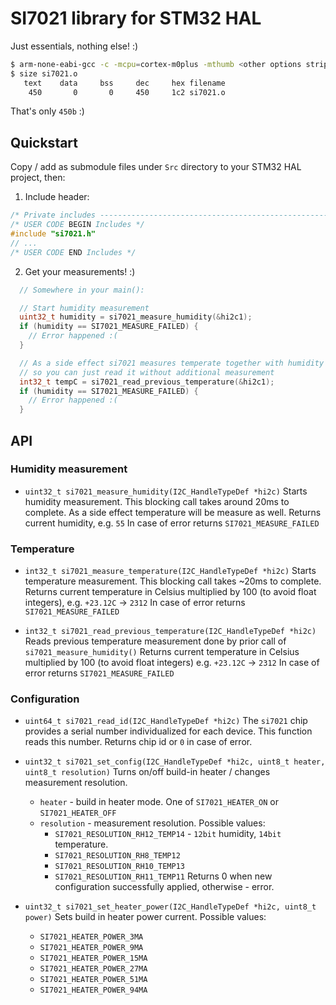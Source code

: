 # SI7021 library for STM32 HAL
Just essentials, nothing else! :)

```bash
$ arm-none-eabi-gcc -c -mcpu=cortex-m0plus -mthumb <other options stripped> si7021.o
$ size si7021.o
   text    data     bss     dec     hex filename
    450       0       0     450     1c2 si7021.o
```
That's only `450b` :)

## Quickstart
Copy / add as submodule files under `Src` directory to your STM32 HAL project, then:
1. Include header:
```cpp
/* Private includes ----------------------------------------------------------*/
/* USER CODE BEGIN Includes */
#include "si7021.h"
// ...
/* USER CODE END Includes */
```
2. Get your measurements! :)
```cpp
  // Somewhere in your main():

  // Start humidity measurement
  uint32_t humidity = si7021_measure_humidity(&hi2c1);
  if (humidity == SI7021_MEASURE_FAILED) {
    // Error happened :(
  }

  // As a side effect si7021 measures temperate together with humidity
  // so you can just read it without additional measurement
  int32_t tempC = si7021_read_previous_temperature(&hi2c1);
  if (humidity == SI7021_MEASURE_FAILED) {
    // Error happened :(
  }
```

## API

### Humidity measurement

 * `uint32_t si7021_measure_humidity(I2C_HandleTypeDef *hi2c)`
   Starts humidity measurement. This blocking call takes around 20ms to complete. As a side effect temperature will be measure as well.
   Returns current humidity, e.g. `55`
   In case of error returns `SI7021_MEASURE_FAILED`

### Temperature
 * `int32_t si7021_measure_temperature(I2C_HandleTypeDef *hi2c)`
   Starts temperature measurement. This blocking call takes ~20ms to complete.
   Returns current temperature in Celsius multiplied by 100 (to avoid float integers), e.g. `+23.12C` -> `2312`
   In case of error returns `SI7021_MEASURE_FAILED`

 * `int32_t si7021_read_previous_temperature(I2C_HandleTypeDef *hi2c)`
   Reads previous temperature measurement done by prior call of `si7021_measure_humidity()`
   Returns current temperature in Celsius multiplied by 100 (to avoid float integers) e.g. `+23.12C` -> `2312`
   In case of error returns `SI7021_MEASURE_FAILED`

### Configuration
 * `uint64_t si7021_read_id(I2C_HandleTypeDef *hi2c)`
   The `si7021` chip provides a serial number individualized for each device. This function reads this number.
   Returns chip id or `0` in case of error.

 * `uint32_t si7021_set_config(I2C_HandleTypeDef *hi2c, uint8_t heater, uint8_t resolution)`
   Turns on/off build-in heater / changes measurement resolution.
   - `heater` - build in heater mode. One of `SI7021_HEATER_ON` or `SI7021_HEATER_OFF`
   - `resolution` - measurement resolution. Possible values:
     * `SI7021_RESOLUTION_RH12_TEMP14` - `12bit` humidity, `14bit` temperature.
     * `SI7021_RESOLUTION_RH8_TEMP12`
     * `SI7021_RESOLUTION_RH10_TEMP13`
     * `SI7021_RESOLUTION_RH11_TEMP11`
   Returns 0 when new configuration successfully applied, otherwise - error.

 * `uint32_t si7021_set_heater_power(I2C_HandleTypeDef *hi2c, uint8_t power)`
   Sets build in heater power current. Possible values:
   - `SI7021_HEATER_POWER_3MA`
   - `SI7021_HEATER_POWER_9MA`
   - `SI7021_HEATER_POWER_15MA`
   - `SI7021_HEATER_POWER_27MA`
   - `SI7021_HEATER_POWER_51MA`
   - `SI7021_HEATER_POWER_94MA`
